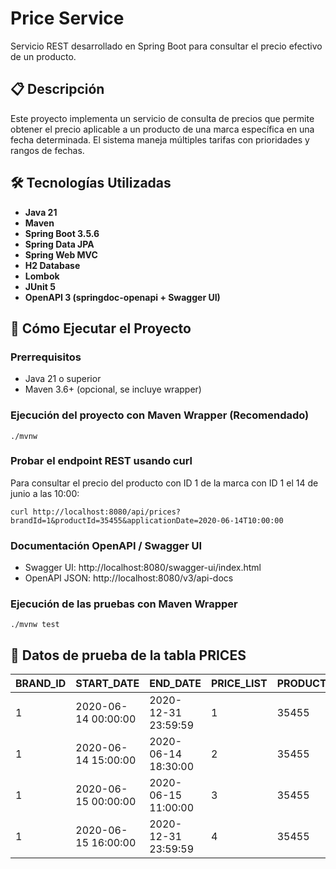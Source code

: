 # Price Service

Servicio REST desarrollado en Spring Boot para consultar el precio efectivo de un producto.

## 📋 Descripción

Este proyecto implementa un servicio de consulta de precios que permite obtener el precio aplicable a un producto de una marca específica en una fecha determinada. El sistema maneja múltiples tarifas con prioridades y rangos de fechas.

## 🛠️ Tecnologías Utilizadas

- **Java 21**
- **Maven**
- **Spring Boot 3.5.6**
- **Spring Data JPA** 
- **Spring Web MVC**
- **H2 Database**
- **Lombok**
- **JUnit 5**
- **OpenAPI 3 (springdoc-openapi + Swagger UI)**

## 🚀 Cómo Ejecutar el Proyecto

### Prerrequisitos
- Java 21 o superior
- Maven 3.6+ (opcional, se incluye wrapper)

### Ejecución del proyecto con Maven Wrapper (Recomendado)
`./mvnw`

### Probar el endpoint REST usando curl
Para consultar el precio del producto con ID 1 de la marca con ID 1 el 14 de junio a las 10:00:

`curl http://localhost:8080/api/prices?brandId=1&productId=35455&applicationDate=2020-06-14T10:00:00`

### Documentación OpenAPI / Swagger UI
- Swagger UI: http://localhost:8080/swagger-ui/index.html
- OpenAPI JSON: http://localhost:8080/v3/api-docs

### Ejecución de las pruebas con Maven Wrapper
`./mvnw test`


## 💾 Datos de prueba de la tabla PRICES

| BRAND_ID | START_DATE          | END_DATE            | PRICE_LIST | PRODUCT_ID | PRIORITY | PRICE | CURR |
|----------|---------------------|---------------------|------------|------------|----------|-------|------|
| 1        | 2020-06-14 00:00:00 | 2020-12-31 23:59:59 | 1          | 35455      | 0        | 35.50 | EUR  |
| 1        | 2020-06-14 15:00:00 | 2020-06-14 18:30:00 | 2          | 35455      | 1        | 25.45 | EUR  |
| 1        | 2020-06-15 00:00:00 | 2020-06-15 11:00:00 | 3          | 35455      | 1        | 30.50 | EUR  |
| 1        | 2020-06-15 16:00:00 | 2020-12-31 23:59:59 | 4          | 35455      | 1        | 38.95 | EUR  |

